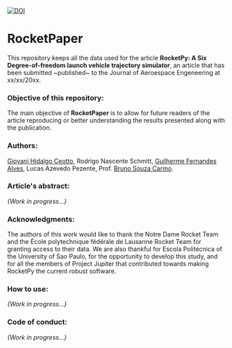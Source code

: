 [![DOI](https://zenodo.org/badge/DOI/10.5281/zenodo.4279967.svg)](https://doi.org/10.5281/zenodo.4279967)

# RocketPaper
This repository keeps all the data used for the article **RocketPy: A Six Degree-of-freedom launch vehicle trajectory simulator**, an article that has been submitted ~published~ to the Journal of Aeroespace Engeneering at xx/xx/20xx.

### Objective of this repository:
The main objective of **RocketPaper** is to allow for future readers of the article reproducing or better understanding the results presented along with the publication.

### Authors:
[Giovani Hidalgo Ceotto](https://orcid.org/0000-0002-1614-3028), 
Rodrigo Nascente Schmitt, 
[Guilherme Fernandes Alves](https://orcid.org/0000-0003-3873-2699), 
Lucas Azevedo Pezente, 
Prof. [Bruno Souza Carmo](https://orcid.org/0000-0002-2486-7026).

### Article's abstract:
*{Work in progress...}*

### Acknowledgments:
The authors of this work would like to thank the Notre Dame Rocket Team and the École polytechnique fédérale de Lausanne Rocket Team for granting access to their data. We are also thankful for Escola Politécnica of the University of Sao Paulo, for the opportunity to develop this study, and for all the members of Project Jupiter that contributed towards making RocketPy the current robust software.

### How to use:
*{Work in progress...}*

### Code of conduct:
*{Work in progress...}*
